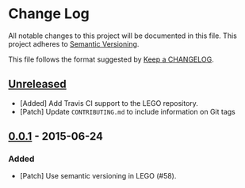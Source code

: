 # Change Log
All notable changes to this project will be documented in this file.
This project adheres to [Semantic Versioning](http://semver.org/).

This file follows the format suggested by [Keep a CHANGELOG](https://github.com/olivierlacan/keep-a-changelog).

## [Unreleased](unreleased)
- [Added] Add Travis CI support to the LEGO repository.
- [Patch] Update `CONTRIBUTING.md` to include information on Git tags

## [0.0.1](0.0.1) - 2015-06-24
### Added
- [Patch] Use semantic versioning in LEGO (#58).

[unreleased]: https://github.com/optimizely/lego/compare/v0.0.1...HEAD
[0.0.1]: https://github.com/optimizely/lego/compare/v0.0.1...HEAD
